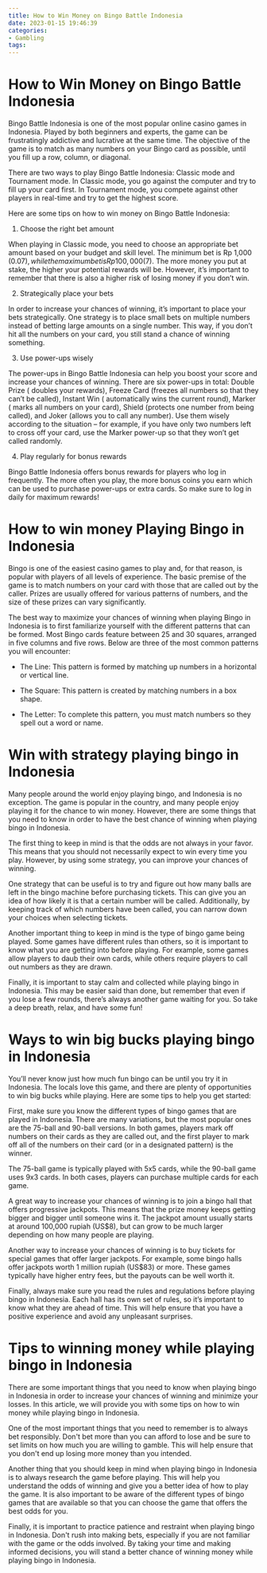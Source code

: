 ```yaml
---
title: How to Win Money on Bingo Battle Indonesia
date: 2023-01-15 19:46:39
categories:
- Gambling
tags:
---
```



#  How to Win Money on Bingo Battle Indonesia

Bingo Battle Indonesia is one of the most popular online casino games in Indonesia. Played by both beginners and experts, the game can be frustratingly addictive and lucrative at the same time. The objective of the game is to match as many numbers on your Bingo card as possible, until you fill up a row, column, or diagonal.

There are two ways to play Bingo Battle Indonesia: Classic mode and Tournament mode. In Classic mode, you go against the computer and try to fill up your card first. In Tournament mode, you compete against other players in real-time and try to get the highest score.

Here are some tips on how to win money on Bingo Battle Indonesia:

1) Choose the right bet amount

When playing in Classic mode, you need to choose an appropriate bet amount based on your budget and skill level. The minimum bet is Rp 1,000 ($0.07), while the maximum bet is Rp 100,000 ($7). The more money you put at stake, the higher your potential rewards will be. However, it’s important to remember that there is also a higher risk of losing money if you don’t win.

2) Strategically place your bets

In order to increase your chances of winning, it’s important to place your bets strategically. One strategy is to place small bets on multiple numbers instead of betting large amounts on a single number. This way, if you don’t hit all the numbers on your card, you still stand a chance of winning something.

3) Use power-ups wisely

The power-ups in Bingo Battle Indonesia can help you boost your score and increase your chances of winning. There are six power-ups in total: Double Prize ( doubles your rewards), Freeze Card (freezes all numbers so that they can’t be called), Instant Win ( automatically wins the current round), Marker ( marks all numbers on your card), Shield (protects one number from being called), and Joker (allows you to call any number). Use them wisely according to the situation – for example, if you have only two numbers left to cross off your card, use the Marker power-up so that they won’t get called randomly.

4) Play regularly for bonus rewards

Bingo Battle Indonesia offers bonus rewards for players who log in frequently. The more often you play, the more bonus coins you earn which can be used to purchase power-ups or extra cards. So make sure to log in daily for maximum rewards!

#  How to win money Playing Bingo in Indonesia

Bingo is one of the easiest casino games to play and, for that reason, is popular with players of all levels of experience. The basic premise of the game is to match numbers on your card with those that are called out by the caller. Prizes are usually offered for various patterns of numbers, and the size of these prizes can vary significantly.

The best way to maximize your chances of winning when playing Bingo in Indonesia is to first familiarize yourself with the different patterns that can be formed. Most Bingo cards feature between 25 and 30 squares, arranged in five columns and five rows. Below are three of the most common patterns you will encounter:

* The Line: This pattern is formed by matching up numbers in a horizontal or vertical line.

* The Square: This pattern is created by matching numbers in a box shape.

* The Letter: To complete this pattern, you must match numbers so they spell out a word or name.

#  Win with strategy playing bingo in Indonesia

Many people around the world enjoy playing bingo, and Indonesia is no exception. The game is popular in the country, and many people enjoy playing it for the chance to win money. However, there are some things that you need to know in order to have the best chance of winning when playing bingo in Indonesia.

The first thing to keep in mind is that the odds are not always in your favor. This means that you should not necessarily expect to win every time you play. However, by using some strategy, you can improve your chances of winning.

One strategy that can be useful is to try and figure out how many balls are left in the bingo machine before purchasing tickets. This can give you an idea of how likely it is that a certain number will be called. Additionally, by keeping track of which numbers have been called, you can narrow down your choices when selecting tickets.

Another important thing to keep in mind is the type of bingo game being played. Some games have different rules than others, so it is important to know what you are getting into before playing. For example, some games allow players to daub their own cards, while others require players to call out numbers as they are drawn.

Finally, it is important to stay calm and collected while playing bingo in Indonesia. This may be easier said than done, but remember that even if you lose a few rounds, there’s always another game waiting for you. So take a deep breath, relax, and have some fun!

#  Ways to win big bucks playing bingo in Indonesia

You’ll never know just how much fun bingo can be until you try it in Indonesia. The locals love this game, and there are plenty of opportunities to win big bucks while playing. Here are some tips to help you get started:

First, make sure you know the different types of bingo games that are played in Indonesia. There are many variations, but the most popular ones are the 75-ball and 90-ball versions. In both games, players mark off numbers on their cards as they are called out, and the first player to mark off all of the numbers on their card (or in a designated pattern) is the winner.

The 75-ball game is typically played with 5x5 cards, while the 90-ball game uses 9x3 cards. In both cases, players can purchase multiple cards for each game.

A great way to increase your chances of winning is to join a bingo hall that offers progressive jackpots. This means that the prize money keeps getting bigger and bigger until someone wins it. The jackpot amount usually starts at around 100,000 rupiah (US$8), but can grow to be much larger depending on how many people are playing.

Another way to increase your chances of winning is to buy tickets for special games that offer larger jackpots. For example, some bingo halls offer jackpots worth 1 million rupiah (US$83) or more. These games typically have higher entry fees, but the payouts can be well worth it.

Finally, always make sure you read the rules and regulations before playing bingo in Indonesia. Each hall has its own set of rules, so it’s important to know what they are ahead of time. This will help ensure that you have a positive experience and avoid any unpleasant surprises.

#  Tips to winning money while playing bingo in Indonesia

There are some important things that you need to know when playing bingo in Indonesia in order to increase your chances of winning and minimize your losses. In this article, we will provide you with some tips on how to win money while playing bingo in Indonesia.

One of the most important things that you need to remember is to always bet responsibly. Don't bet more than you can afford to lose and be sure to set limits on how much you are willing to gamble. This will help ensure that you don't end up losing more money than you intended.

Another thing that you should keep in mind when playing bingo in Indonesia is to always research the game before playing. This will help you understand the odds of winning and give you a better idea of how to play the game. It is also important to be aware of the different types of bingo games that are available so that you can choose the game that offers the best odds for you.

Finally, it is important to practice patience and restraint when playing bingo in Indonesia. Don't rush into making bets, especially if you are not familiar with the game or the odds involved. By taking your time and making informed decisions, you will stand a better chance of winning money while playing bingo in Indonesia.